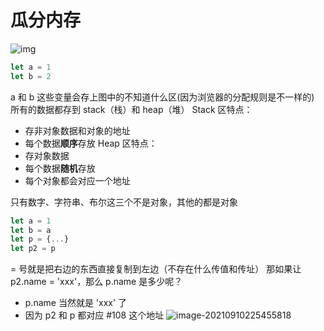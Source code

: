 # 瓜分内存
![img](https://cdn.nlark.com/yuque/0/2021/png/21638555/1622188166966-ba417985-febd-4fc5-96ae-7e55e04bf2e8.png)

```javascript
let a = 1 
let b = 2
```
a 和 b 这些变量会存上图中的不知道什么区(因为浏览器的分配规则是不一样的)
所有的数据都存到 stack（栈）和 heap（堆）
Stack 区特点：
- 存非对象数据和对象的地址
- 每个数据**顺序**存放
Heap 区特点：
- 存对象数据
- 每个数据**随机**存放
- 每个对象都会对应一个地址

只有数字、字符串、布尔这三个不是对象，其他的都是对象

```javascript
let a = 1 
let b = a
let p = {...}
let p2 = p
```
= 号就是把右边的东西直接复制到左边（不存在什么传值和传址）
那如果让 p2.name = 'xxx'，那么 p.name 是多少呢？

- p.name 当然就是 'xxx' 了
- 因为 p2 和 p 都对应 #108 这个地址
![image-20210910225455818](C:\Users\11349\AppData\Roaming\Typora\typora-user-images\image-20210910225455818.png)